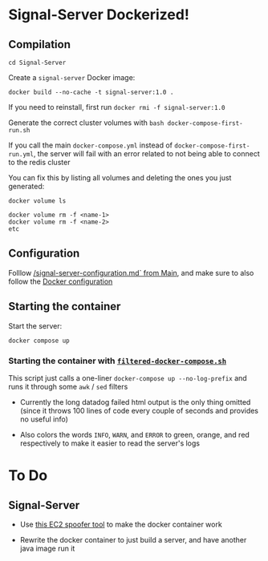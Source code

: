 # Signal-Server Dockerized!

## Compilation

`cd Signal-Server`

Create a `signal-server` Docker image:

```
docker build --no-cache -t signal-server:1.0 .
```

If you need to reinstall, first run `docker rmi -f signal-server:1.0`

Generate the correct cluster volumes with `bash docker-compose-first-run.sh`

If you call the main `docker-compose.yml` instead of `docker-compose-first-run.yml`, the server will fail with an error related to not being able to connect to the redis cluster

You can fix this by listing all volumes and deleting the ones you just generated:

```
docker volume ls

docker volume rm -f <name-1>
docker volume rm -f <name-2>
etc
```

## Configuration

Folllow [/signal-server-configuration.md` from Main](https://github.com/jtof-dev/Signal-Server/blob/main/docs/signal-server-configuration.md), and make sure to also follow the [Docker configuration](https://github.com/jtof-dev/Signal-Server/blob/main/docs/signal-server-configuration.md#dockerized-signal-server-documentation)

## Starting the container

Start the server:

```
docker compose up
```

### Starting the container with [`filtered-docker-compose.sh`](filtered-docker-compose.sh)

This script just calls a one-liner `docker-compose up --no-log-prefix` and runs it through some `awk` / `sed` filters

- Currently the long datadog failed html output is the only thing omitted (since it throws 100 lines of code every couple of seconds and provides no useful info)

- Also colors the words `INFO`, `WARN`, and `ERROR` to green, orange, and red respectively to make it easier to read the server's logs

# To Do

## Signal-Server

- Use [this EC2 spoofer tool](https://github.com/lyft/metadataproxy) to make the docker container work

- Rewrite the docker container to just build a server, and have another java image run it
